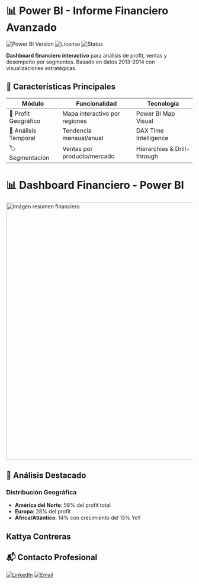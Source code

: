 # 📊 Power BI - Informe Financiero Avanzado

![Power BI Version](https://img.shields.io/badge/Power_BI-2023-yellow)
![License](https://img.shields.io/badge/License-MIT-blue)
![Status](https://img.shields.io/badge/Status-Production-brightgreen)

**Dashboard financiero interactivo** para análisis de profit, ventas y desempeño por segmentos. Basado en datos 2013-2014 con visualizaciones estratégicas.

## 🌟 Características Principales

| Módulo | Funcionalidad | Tecnología |
|--------|--------------|------------|
| 📍 Profit Geográfico | Mapa interactivo por regiones | Power BI Map Visual |
| 📅 Análisis Temporal | Tendencia mensual/anual | DAX Time Intelligence |
| 🏷 Segmentación | Ventas por producto/mercado | Hierarchies & Drill-through |

# 📊 Dashboard Financiero - Power BI

<img width="694" alt="Imágen resúmen financiero" src="https://github.com/user-attachments/assets/2dd2671f-35e4-4ace-a374-e48b575bd44d" />

## 🔎 Análisis Destacado

### Distribución Geográfica
- **América del Norte**: 58% del profit total
- **Europa**: 28% del profit
- **África/Atlántico**: 14% con crecimiento del 15% YoY


**Kattya Contreras**  
---
## 📬 Contacto Profesional

[![LinkedIn](https://img.shields.io/badge/-LinkedIn-0A66C2?style=flat&logo=linkedin&logoColor=white)](https://www.linkedin.com/in/kattyacontrerasv/)
[![Email](https://img.shields.io/badge/-Email-8B89CC?style=flat&logo=mail.ru&logoColor=white)](mailto:kattya.contreras@email.com)
